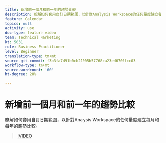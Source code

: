 ```yaml
---
title: 新增前一個月和前一年的趨勢比較
description: 瞭解如何套用自訂日期範圍，以針對Analysis Workspace的任何量度建立每月和每年的趨勢比較。
feature: Calendar
topics: null
activity: use
doc-type: feature video
team: Technical Marketing
kt: 5031
role: Business Practitioner
level: Beginner
translation-type: tm+mt
source-git-commit: f3b3fa7d91b0cb21005b57768ca23ed6700fcc03
workflow-type: tm+mt
source-wordcount: '60'
ht-degree: 28%

---
```



# 新增前一個月和前一年的趨勢比較

瞭解如何套用自訂日期範圍，以針對Analysis Workspace的任何量度建立每月和每年的趨勢比較。

>[!VIDEO](https://video.tv.adobe.com/v/33772/?quality=12)
